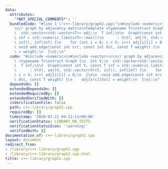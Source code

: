 ```yaml
---
data:
  attributes:
    '*NOT_SPECIAL_COMMENTS*': ''
  bundledCode: "#line 1 \"c++-library/graph2.cpp\"\n#include <numeric>\n#include <vector>\n\
    \n// graph by adjacency matrix\ntemplate <typename T>\nstruct Graph {\n  int V;\n\
    \  std::vector<std::vector<T>> adj;\n  T inf;\n\n  Graph(const int V, const T\
    \ inf = std::numeric_limits<T>::max())\n      : V(V), adj(V, std::vector<T>(V,\
    \ inf)), inf(inf) {\n    for (int i = 0; i < V; i++) adj[i][i] = 0;\n  }\n\n \
    \ void add_edge(const int src, const int dst, const T weight) {\n    adj[src][dst]\
    \ = weight;\n  }\n};\n"
  code: "#include <numeric>\n#include <vector>\n\n// graph by adjacency matrix\ntemplate\
    \ <typename T>\nstruct Graph {\n  int V;\n  std::vector<std::vector<T>> adj;\n\
    \  T inf;\n\n  Graph(const int V, const T inf = std::numeric_limits<T>::max())\n\
    \      : V(V), adj(V, std::vector<T>(V, inf)), inf(inf) {\n    for (int i = 0;\
    \ i < V; i++) adj[i][i] = 0;\n  }\n\n  void add_edge(const int src, const int\
    \ dst, const T weight) {\n    adj[src][dst] = weight;\n  }\n};\n"
  dependsOn: []
  extendedDependsOn: []
  extendedRequiredBy: []
  extendedVerifiedWith: []
  isVerificationFile: false
  path: c++-library/graph2.cpp
  requiredBy: []
  timestamp: '2020-01-21 04:11:11+09:00'
  verificationStatus: LIBRARY_NO_TESTS
  verificationStatusIcon: ':warning:'
  verifiedWith: []
documentation_of: c++-library/graph2.cpp
layout: document
redirect_from:
- /library/c++-library/graph2.cpp
- /library/c++-library/graph2.cpp.html
title: c++-library/graph2.cpp
---
```

